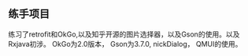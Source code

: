 ## 练手项目 ##
练习了retrofit和OkGo,以及知乎开源的图片选择器，以及Gson的使用。以及Rxjava初涉。
OkGo为2.0版本，
Gson为3.7.0, 
nickDialog，
QMUI的使用。
